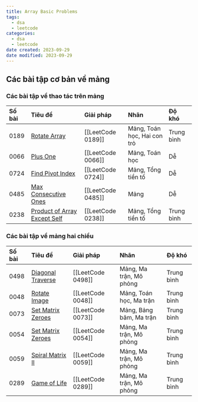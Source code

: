 ```yaml
---
title: Array Basic Problems
tags:
  - dsa
  - leetcode
categories:
  - dsa
  - leetcode
date created: 2023-09-29
date modified: 2023-09-29
---
```


## Các bài tập cơ bản về mảng

### Các bài tập về thao tác trên mảng

| Số bài | Tiêu đề | Giải pháp | Nhãn | Độ khó |
| :------ | :------ | :------ | :------ | :------ |
| 0189 | [Rotate Array](https://leetcode.com/problems/rotate-array/) | [[LeetCode 0189]] | Mảng, Toán học, Hai con trỏ | Trung bình |
| 0066 | [Plus One](https://leetcode.com/problems/plus-one/) | [[LeetCode 0066]] | Mảng, Toán học | Dễ |
| 0724 | [Find Pivot Index](https://leetcode.com/problems/find-pivot-index/) | [[LeetCode 0724]] | Mảng, Tổng tiền tố | Dễ |
| 0485 | [Max Consecutive Ones](https://leetcode.com/problems/max-consecutive-ones/) | [[LeetCode 0485]] | Mảng | Dễ |
| 0238 | [Product of Array Except Self](https://leetcode.com/problems/product-of-array-except-self/) | [[LeetCode 0238]] | Mảng, Tổng tiền tố | Trung bình |

### Các bài tập về mảng hai chiều

| Số bài | Tiêu đề | Giải pháp | Nhãn | Độ khó |
| :------ | :------ | :------ | :------ | :------ |
| 0498 | [Diagonal Traverse](https://leetcode.com/problems/diagonal-traverse/) | [[LeetCode 0498]] | Mảng, Ma trận, Mô phỏng | Trung bình |
| 0048 | [Rotate Image](https://leetcode.com/problems/rotate-image/) | [[LeetCode 0048]] | Mảng, Toán học, Ma trận | Trung bình |
| 0073 | [Set Matrix Zeroes](https://leetcode.com/problems/set-matrix-zeroes/) | [[LeetCode 0073]] | Mảng, Bảng băm, Ma trận | Trung bình |
| 0054 | [Set Matrix Zeroes](https://leetcode.com/problems/set-matrix-zeroes/) | [[LeetCode 0054]] | Mảng, Ma trận, Mô phỏng | Trung bình |
| 0059 | [Spiral Matrix II](https://leetcode.com/problems/spiral-matrix-ii/) | [[LeetCode 0059]] | Mảng, Ma trận, Mô phỏng | Trung bình |
| 0289 | [Game of Life](https://leetcode.com/problems/game-of-life/) | [[LeetCode 0289]] | Mảng, Ma trận, Mô phỏng | Trung bình |
